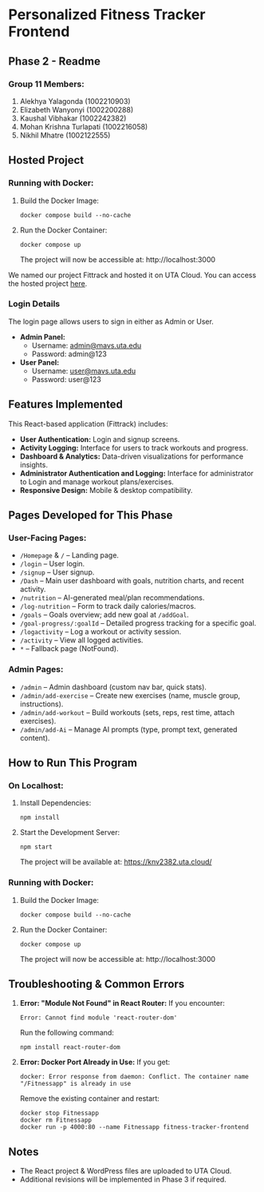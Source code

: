 # Personalized Fitness Tracker Frontend

## Phase 2 - Readme

### Group 11 Members:

1. Alekhya Yalagonda (1002210903)
2. Elizabeth Wanyonyi (1002200288)
3. Kaushal Vibhakar (1002242382)
4. Mohan Krishna Turlapati (1002216058)
5. Nikhil Mhatre (1002122555)

## Hosted Project

### Running with Docker:

1. Build the Docker Image:
   ```
   docker compose build --no-cache
   ```
2. Run the Docker Container:
   ```
   docker compose up
   ```
   The project will now be accessible at: http://localhost:3000


We named our project Fittrack and hosted it on UTA Cloud. You can access the hosted project [here](https://knv2382.uta.cloud/).

### Login Details

The login page allows users to sign in either as Admin or User.

- **Admin Panel:**
  - Username: admin@mavs.uta.edu
  - Password: admin@123
- **User Panel:**
  - Username: user@mavs.uta.edu
  - Password: user@123

## Features Implemented

This React-based application (Fittrack) includes:

- **User Authentication:** Login and signup screens.
- **Activity Logging:** Interface for users to track workouts and progress.
- **Dashboard & Analytics:** Data-driven visualizations for performance insights.
- **Administrator Authentication and Logging:** Interface for administrator to Login and manage workout plans/exercises.
- **Responsive Design:** Mobile & desktop compatibility.

## Pages Developed for This Phase

### User-Facing Pages:

- `/Homepage` & `/` – Landing page.
- `/login` – User login.
- `/signup` – User signup.
- `/Dash` – Main user dashboard with goals, nutrition charts, and recent activity.
- `/nutrition` – AI-generated meal/plan recommendations.
- `/log-nutrition` – Form to track daily calories/macros.
- `/goals` – Goals overview; add new goal at `/addGoal`.
- `/goal-progress/:goalId` – Detailed progress tracking for a specific goal.
- `/logactivity` – Log a workout or activity session.
- `/activity` – View all logged activities.
- `*` – Fallback page (NotFound).

### Admin Pages:

- `/admin` – Admin dashboard (custom nav bar, quick stats).
- `/admin/add-exercise` – Create new exercises (name, muscle group, instructions).
- `/admin/add-workout` – Build workouts (sets, reps, rest time, attach exercises).
- `/admin/add-Ai` – Manage AI prompts (type, prompt text, generated content).

## How to Run This Program

### On Localhost:

1. Install Dependencies:
   ```
   npm install
   ```
2. Start the Development Server:
   ```
   npm start
   ```
   The project will be available at: https://knv2382.uta.cloud/

### Running with Docker:

1. Build the Docker Image:
   ```
   docker compose build --no-cache
   ```
2. Run the Docker Container:
   ```
   docker compose up
   ```
   The project will now be accessible at: http://localhost:3000

## Troubleshooting & Common Errors

1. **Error: "Module Not Found" in React Router:**
   If you encounter:

   ```
   Error: Cannot find module 'react-router-dom'
   ```

   Run the following command:

   ```
   npm install react-router-dom
   ```

2. **Error: Docker Port Already in Use:**
   If you get:
   ```
   docker: Error response from daemon: Conflict. The container name "/Fitnessapp" is already in use
   ```
   Remove the existing container and restart:
   ```
   docker stop Fitnessapp
   docker rm Fitnessapp
   docker run -p 4000:80 --name Fitnessapp fitness-tracker-frontend
   ```

## Notes

- The React project & WordPress files are uploaded to UTA Cloud.
- Additional revisions will be implemented in Phase 3 if required.
